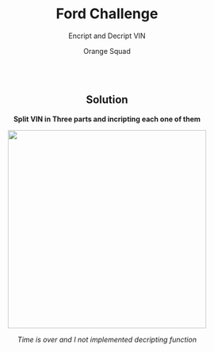 
<h1 align="center">Ford Challenge</h1> 
<p align="center">Encript and Decript VIN</p>

<p align="center">Orange Squad</p>

<br>
<br>

<h2 align="center">Solution</h2>
<p align="center"><strong> Split VIN in Three parts and incripting each one of them</strong></p>

<p align="center"><img src="https://user-images.githubusercontent.com/71573465/144257021-d8883cd1-6e54-48be-b33a-943699eddc3d.png" width="400"></p>


<p align="center"><em>Time is over and I not implemented decripting function</em></p>


